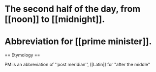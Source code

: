 # The second half of the day, from [[noon]] to [[midnight]].
# Abbreviation for [[prime minister]].

== Etymology ==

PM is an abbreviation of ''post meridian'', [[Latin]] for "after the middle"